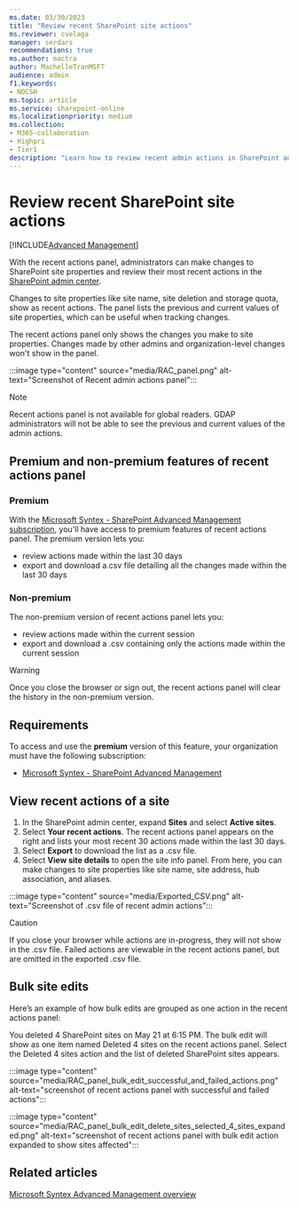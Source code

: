 ```yaml
---
ms.date: 03/30/2023
title: "Review recent SharePoint site actions"
ms.reviewer: cvelaga
manager: serdars
recommendations: true
ms.author: mactra
author: MachelleTranMSFT
audience: admin
f1.keywords:
- NOCSH 
ms.topic: article
ms.service: sharepoint-online
ms.localizationpriority: medium
ms.collection: 
- M365-collaboration
- Highpri
- Tier1
description: "Learn how to review recent admin actions in SharePoint admin center."
---
```

# Review recent SharePoint site actions

[!INCLUDE[Advanced Management](includes/advanced-management.md)]

With the recent actions panel, administrators can make changes to SharePoint site properties and review their most recent actions in the [SharePoint admin center](/sharepoint/get-started-new-admin-center).

Changes to site properties like site name, site deletion and storage quota, show as recent actions. The panel lists the previous and current values of site properties, which can be useful when tracking changes.

The recent actions panel only shows the changes you make to site properties. Changes made by other admins and organization-level changes won't show in the panel.

:::image type="content" source="media/RAC_panel.png" alt-text="Screenshot of Recent admin actions panel":::

> [!NOTE]
> Recent actions panel is not available for global readers. GDAP administrators will not be able to see the previous and current values of the admin actions.

## Premium and non-premium features of recent actions panel

### Premium

With the [Microsoft Syntex - SharePoint Advanced Management subscription](advanced-management.md), you'll have access to premium features of recent actions panel. The premium version lets you:

- review actions made within the last 30 days
- export and download a.csv file detailing all the changes made within the last 30 days

### Non-premium

The non-premium version of recent actions panel lets you:

- review actions made within the current session
- export and download a .csv containing only the actions made within the current session

> [!WARNING]
> Once you close the browser or sign out, the recent actions panel will clear the history in the non-premium version.

## Requirements

To access and use the **premium** version of this feature, your organization must have the following subscription:

- [Microsoft Syntex - SharePoint Advanced Management](advanced-management.md)

## View recent actions of a site

1. In the SharePoint admin center, expand **Sites** and select **Active sites**.
2. Select **Your recent actions**. The recent actions panel appears on the right and lists your most recent 30 actions made within the last 30 days.
3. Select **Export** to download the list as a .csv file.
4. Select **View site details** to open the site info panel. From here, you can make changes to site properties like site name, site address, hub association, and aliases.

:::image type="content" source="media/Exported_CSV.png" alt-text="Screenshot of .csv file of recent admin actions":::

> [!CAUTION]
> If you close your browser while actions are in-progress, they will not show in the .csv file. Failed actions are viewable in the recent actions panel, but are omitted in the exported .csv file.

## Bulk site edits

Here’s an example of how bulk edits are grouped as one action in the recent actions panel:

You deleted 4 SharePoint sites on May 21 at 6:15 PM. The bulk edit will show as one item named Deleted 4 sites on the recent actions panel. Select the Deleted 4 sites action and the list of deleted SharePoint sites appears.

:::image type="content" source="media/RAC_panel_bulk_edit_successful_and_failed_actions.png" alt-text="screenshot of recent actions panel with successful and failed actions":::

:::image type="content" source="media/RAC_panel_bulk_edit_delete_sites_selected_4_sites_expanded.png" alt-text="screenshot of recent actions panel with bulk edit action expanded to show sites affected":::

## Related articles

[Microsoft Syntex Advanced Management overview](advanced-management.md)
